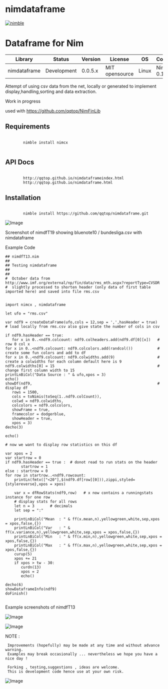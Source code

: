 
# nimdataframe

[![nimble](https://raw.githubusercontent.com/yglukhov/nimble-tag/master/nimble.png)](https://github.com/yglukhov/nimble-tag)


Dataframe for Nim 
==========================


| Library      | Status      | Version | License        | OS     | Compiler       |
|--------------|-------------|---------|----------------|--------|----------------|
| nimdataframe | Development | 0.0.5.x | MIT opensource | Linux  | Nim >= 0.19.x  |


 Attempt of using csv data from the net, locally or generated to implement
 display,handling,sorting and data extraction. 
 
 
 Work in progress
 
 used with https://github.com/qqtop/NimFinLib
 
 
Requirements
------------
```nimrod
                  
        nimble install nimcx
 
```

              
API Docs
--------
```nimrod

        http://qqtop.github.io/nimdataframeindex.html
        http://qqtop.github.io/nimdataframe.html

```

Installation
------------
```nimrod

        nimble install https://github.com/qqtop/nimdataframe.git

```

![Image](http://qqtop.github.io/nimdataframebundesliga.png?raw=true)

Screenshot of nimdfT19 showing bluenote10 / bundesliga.csv with nimdataframe


Example Code 
 
```nimrod
## nimdfT13.nim
## 
## Testing nimdataframe
## 
## 
#  October data from http://www.imf.org/external/np/fin/data/rms_mth.aspx?reportType=CVSDR 
#  slightly processed to shorten header (only data of first table imported here) and saved into file rms.csv


import nimcx , nimdataframe

let ufo = "rms.csv"   

var ndf9 = createDataFrame(ufo,cols = 12,sep = ',',hasHeader = true)  # load locally from rms.csv also give state the number of cols in csv

if ndf9.hasHeader == true:
   for x in 0..<ndf9.colcount: ndf9.colheaders.add(ndf9.df[0][x])   # row 0 col x
for x in 0..<ndf9.colcount: ndf9.colcolors.add(randcol())           # create some fun colors and add to df
for x in 0..<ndf9.colcount: ndf9.colwidths.add(9)                   # create a colwidths for each column default here is 9
ndf9.colwidths[0] = 15                                              # change first column width to 15
printLnBiCol("Data Source : " & ufo,xpos = 3)
echo()
showDf(ndf9,                                                        # display df
   rows = 1500,     
   cols = toNimis(toSeq(1..ndf9.colCount)),                           
   colwd = ndf9.colwidths,
   colcolors = ndf9.colcolors,
   showFrame = true,
   framecolor = dodgerblue,
   showHeader = true,
   xpos = 3) 
decho(3)

echo()

# now we want to display row statistics on this df
  
var xpos = 2   
var startrow = 0
if ndf9.hasHeader == true :  # donot read to run stats on the header
       startrow = 1
else : startrow = 0
for row in startrow..<ndf9.rowcount:
    printLn(fmtx(["<20"],$(ndf9.df[row][0])),zippi,styled={stylereverse},xpos = xpos)
    
    var x = dfRowStats(ndf9,row)   # x now contains a runningstats instance for one row
    # display stats for all rows
    let n = 3       # decimals
    let sep = ":"
    
    printLnBiCol("Mean  : " & ff(x.mean,n),yellowgreen,white,sep,xpos = xpos,false,{})
    printLnBiCol("Var   : " & ff(x.variance,n),yellowgreen,white,sep,xpos = xpos,false,{})
    printLnBiCol("Min   : " & ff(x.min,n),yellowgreen,white,sep,xpos = xpos,false,{})
    printLnBiCol("Max   : " & ff(x.max,n),yellowgreen,white,sep,xpos = xpos,false,{})
    curup(5)
    xpos += 21
    if xpos > tw - 30:
       curdn(13)
       xpos = 2
       echo()
       
decho(6)
showDataframeInfo(ndf9)
doFinish()


```

Example screenshots of nimdfT13 

![Image](http://qqtop.github.io/nimdfT13-1.png?raw=true)

![Image](http://qqtop.github.io/nimdfT13-2.png?raw=true)


NOTE : 
  
     Improvements (hopefully) may be made at any time and without advance warning.
     Examples may break occasionally ... nevertheless we hope you have a nice day !
     
     Forking , testing,suggestions , ideas are welcome.
     This is development code hence use at your own risk.
     
                   
![Image](http://qqtop.github.io/qqtop-small.png?raw=true)
